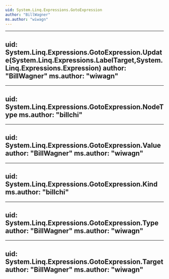 ```yaml
---
uid: System.Linq.Expressions.GotoExpression
author: "BillWagner"
ms.author: "wiwagn"
---
```


---
uid: System.Linq.Expressions.GotoExpression.Update(System.Linq.Expressions.LabelTarget,System.Linq.Expressions.Expression)
author: "BillWagner"
ms.author: "wiwagn"
---

---
uid: System.Linq.Expressions.GotoExpression.NodeType
ms.author: "billchi"
---

---
uid: System.Linq.Expressions.GotoExpression.Value
author: "BillWagner"
ms.author: "wiwagn"
---

---
uid: System.Linq.Expressions.GotoExpression.Kind
ms.author: "billchi"
---

---
uid: System.Linq.Expressions.GotoExpression.Type
author: "BillWagner"
ms.author: "wiwagn"
---

---
uid: System.Linq.Expressions.GotoExpression.Target
author: "BillWagner"
ms.author: "wiwagn"
---
